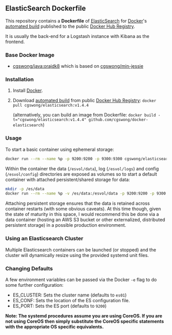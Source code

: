 ## ElasticSearch Dockerfile

This repository contains a **Dockerfile** of [ElasticSearch](http://www.elasticsearch.org/) for [Docker](https://www.docker.com/)'s [automated build](https://registry.hub.docker.com/u/cgswong/elasticsearch/) published to the public [Docker Hub Registry](https://registry.hub.docker.com/).

It is usually the back-end for a Logstash instance with Kibana as the frontend.


### Base Docker Image

* [cgswong/java:orajdk8](https://registry.hub.docker.com/u/cgswong/java/) which is based on [cgswong/min-jessie](https://registry.hub.docker.com/u/cgswong/min-jessie/)


### Installation

1. Install [Docker](https://www.docker.com/).

2. Download [automated build](https://registry.hub.docker.com/u/cgswong/elasticsearch/) from public [Docker Hub Registry](https://registry.hub.docker.com/): `docker pull cgswong/elasticsearch:v1.4.4`

   (alternatively, you can build an image from Dockerfile: `docker build -t="cgswong/elasticsearch:v1.4.4" github.com/cgswong/docker-elasticsearch`)


### Usage
To start a basic container using ephemeral storage:

```sh
docker run --rm --name %p -p 9200:9200 -p 9300:9300 cgswong/elasticsearch:v1.4.4
```

Within the container the data (`/esvol/data`), log (`/esvol/logs`) and config (`/esvol/config`) directories are exposed as volumes so to start a default container with attached persistent/shared storage for data:

```sh
mkdir -p /es/data
docker run --rm --name %p -v /es/data:/esvol/data -p 9200:9200 -p 9300:9300 cgswong/elasticsearch:v1.4.4
```

Attaching persistent storage ensures that the data is retained across container restarts (with some obvious caveats). At this time though, given the state of maturity in this space, I would recommend this be done via a data container (hosting an AWS S3 bucket or other externalized, distributed persistent storage) in a possible production environment.

### Using an Elasticsearch Cluster
Multiple Elasticsearch containers can be launched (or stopped) and the cluster will dynamically resize using the provided systemd unit files.

### Changing Defaults
A few environment variables can be passed via the Docker `-e` flag to do some further configuration:

  - ES_CLUSTER: Sets the cluster name (defaults to `es01`)
  - ES_CONF: Sets the location of the ES configuration file.
  - ES_PORT: Sets the ES port (defaults to `9200`)
  
**Note: The systemd procedures assume you are using CoreOS. If you are not using CoreOS then simply substitute the CoreOS specific statements with the appropriate OS specific equivalents.**
